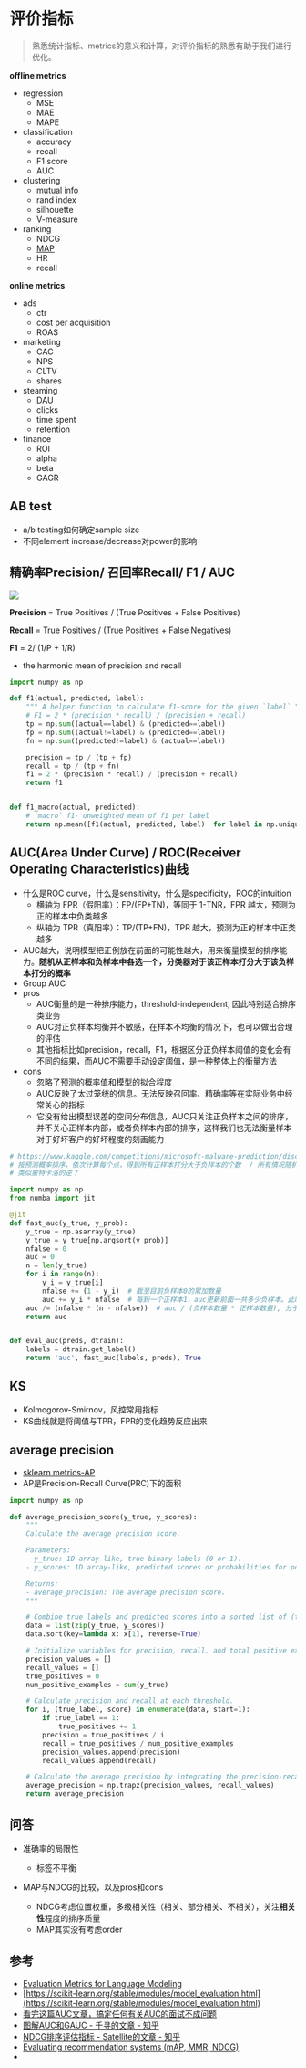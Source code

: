 # 评价指标

> 熟悉统计指标、metrics的意义和计算，对评价指标的熟悉有助于我们进行优化。

**offline metrics**
- regression
  - MSE
  - MAE
  - MAPE
- classification
  - accuracy
  - recall
  - F1 score
  - AUC
- clustering
  - mutual info
  - rand index
  - silhouette
  - V-measure
- ranking
  - NDCG
  - [MAP](https://www.kaggle.com/code/debarshichanda/understanding-mean-average-precision)
  - HR
  - recall

**online metrics**
- ads
  - ctr
  - cost per acquisition
  - ROAS
- marketing
  - CAC
  - NPS
  - CLTV
  - shares
- steaming
  - DAU
  - clicks
  - time spent
  - retention
- finance
  - ROI
  - alpha
  - beta
  - GAGR


## AB test

- a/b testing如何确定sample size
- 不同element increase/decrease对power的影响


## 精确率Precision/ 召回率Recall/ F1 / AUC

![](../.github/assets/02ml-confusion.png)

**Precision** = True Positives / (True Positives + False Positives)

**Recall** = True Positives / (True Positives + False Negatives)

**F1** = 2/ (1/P + 1/R)
- the harmonic mean of precision and recall

```python
import numpy as np

def f1(actual, predicted, label):
    """ A helper function to calculate f1-score for the given `label` """
    # F1 = 2 * (precision * recall) / (precision + recall)
    tp = np.sum((actual==label) & (predicted==label))
    fp = np.sum((actual!=label) & (predicted==label))
    fn = np.sum((predicted!=label) & (actual==label))

    precision = tp / (tp + fp)
    recall = tp / (tp + fn)
    f1 = 2 * (precision * recall) / (precision + recall)
    return f1


def f1_macro(actual, predicted):
    # `macro` f1- unweighted mean of f1 per label
    return np.mean([f1(actual, predicted, label)  for label in np.unique(actual)])
```


## AUC(Area Under Curve) / ROC(Receiver Operating Characteristics)曲线
- 什么是ROC curve，什么是sensitivity，什么是specificity，ROC的intuition
  - 横轴为 FPR（假阳率）：FP/(FP+TN)，等同于 1-TNR，FPR 越大，预测为正的样本中负类越多
  - 纵轴为 TPR（真阳率）：TP/(TP+FN)，TPR 越大，预测为正的样本中正类越多
- AUC越大，说明模型把正例放在前面的可能性越大，用来衡量模型的排序能力。**随机从正样本和负样本中各选一个，分类器对于该正样本打分大于该负样本打分的概率**
- Group AUC
- pros
  - AUC衡量的是一种排序能力，threshold-independent, 因此特别适合排序类业务
  - AUC对正负样本均衡并不敏感，在样本不均衡的情况下，也可以做出合理的评估
  - 其他指标比如precision，recall，F1，根据区分正负样本阈值的变化会有不同的结果，而AUC不需要手动设定阈值，是一种整体上的衡量方法
- cons
  - 忽略了预测的概率值和模型的拟合程度
  - AUC反映了太过笼统的信息。无法反映召回率、精确率等在实际业务中经常关心的指标
  - 它没有给出模型误差的空间分布信息，AUC只关注正负样本之间的排序，并不关心正样本内部，或者负样本内部的排序，这样我们也无法衡量样本对于好坏客户的好坏程度的刻画能力


```python
# https://www.kaggle.com/competitions/microsoft-malware-prediction/discussion/76013
# 按预测概率排序，依次计算每个点，得到所有正样本打分大于负样本的个数  / 所有情况随机取一正一负总数m*n
# 类似蒙特卡洛的逆？

import numpy as np
from numba import jit

@jit
def fast_auc(y_true, y_prob):
    y_true = np.asarray(y_true)
    y_true = y_true[np.argsort(y_prob)]
    nfalse = 0
    auc = 0
    n = len(y_true)
    for i in range(n):
        y_i = y_true[i]
        nfalse += (1 - y_i)  # 截至目前负样本0的累加数量
        auc += y_i * nfalse  # 每到一个正样本1，auc更新前面一共多少负样本。此时的数量就是每个正样本，其概率>负样本的概率的和
    auc /= (nfalse * (n - nfalse))  # auc / (负样本数量 * 正样本数量), 分子是每一个正样本概率大于负样本的总和
    return auc


def eval_auc(preds, dtrain):
    labels = dtrain.get_label()
    return 'auc', fast_auc(labels, preds), True
```


## KS
- Kolmogorov-Smirnov，风控常用指标
- KS曲线就是将阈值与TPR，FPR的变化趋势反应出来


## average precision
- [sklearn metrics-AP](https://scikit-learn.org/stable/modules/generated/sklearn.metrics.average_precision_score.html)
- AP是Precision-Recall Curve(PRC)下的面积

```python
import numpy as np

def average_precision_score(y_true, y_scores):
    """
    Calculate the average precision score.

    Parameters:
    - y_true: 1D array-like, true binary labels (0 or 1).
    - y_scores: 1D array-like, predicted scores or probabilities for positive class.

    Returns:
    - average_precision: The average precision score.
    """

    # Combine true labels and predicted scores into a sorted list of (true label, score) pairs.
    data = list(zip(y_true, y_scores))
    data.sort(key=lambda x: x[1], reverse=True)

    # Initialize variables for precision, recall, and total positive examples.
    precision_values = []
    recall_values = []
    true_positives = 0
    num_positive_examples = sum(y_true)

    # Calculate precision and recall at each threshold.
    for i, (true_label, score) in enumerate(data, start=1):
        if true_label == 1:
            true_positives += 1
        precision = true_positives / i
        recall = true_positives / num_positive_examples
        precision_values.append(precision)
        recall_values.append(recall)

    # Calculate the average precision by integrating the precision-recall curve.
    average_precision = np.trapz(precision_values, recall_values)
    return average_precision
```


## 问答

- 准确率的局限性
  - 标签不平衡

- MAP与NDCG的比较，以及pros和cons
  - NDCG考虑位置权重，多级相关性（相关、部分相关、不相关），关注**相关性**程度的排序质量
  - MAP其实没有考虑order


## 参考
- [Evaluation Metrics for Language Modeling](https://thegradient.pub/understanding-evaluation-metrics-for-language-models/)
- [https://scikit-learn.org/stable/modules/model_evaluation.html](https://scikit-learn.org/stable/modules/model_evaluation.html)
- [看完这篇AUC文章，搞定任何有关AUC的面试不成问题](https://zhuanlan.zhihu.com/p/360765777)
- [图解AUC和GAUC - 千寻的文章 - 知乎](https://zhuanlan.zhihu.com/p/84350940)
- [NDCG排序评估指标 - Satellite的文章 - 知乎](https://zhuanlan.zhihu.com/p/448686098)
- [Evaluating recommendation systems (mAP, MMR, NDCG)](https://www.shaped.ai/blog/evaluating-recommendation-systems-map-mmr-ndcg)
-
